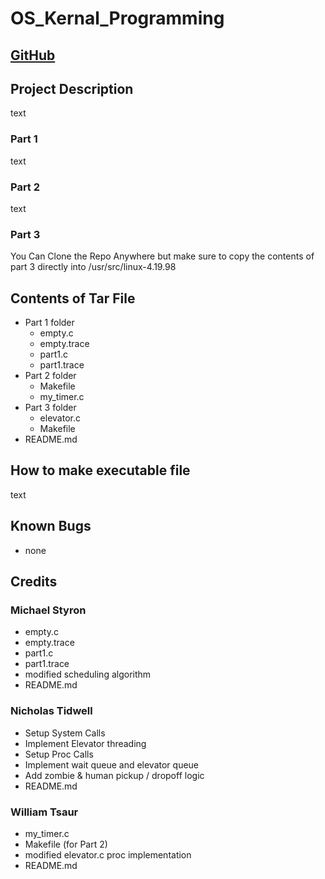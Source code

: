 # OS_Kernal_Programming

## [GitHub](https://github.com/NickTidwell/OS_Kernal_Programming.git)

## Project Description

text

### Part 1

text

### Part 2

text

### Part 3
You Can Clone the Repo Anywhere but make sure to copy the contents of part 3 directly into /usr/src/linux-4.19.98

## Contents of Tar File

* Part 1 folder
  * empty.c
  * empty.trace
  * part1.c
  * part1.trace
* Part 2 folder
  * Makefile
  * my_timer.c
* Part 3 folder
  * elevator.c
  * Makefile
* README.md

## How to make executable file

text

## Known Bugs

* none

## Credits

### Michael Styron

* empty.c
* empty.trace
* part1.c
* part1.trace
* modified scheduling algorithm
* README.md

### Nicholas Tidwell

* Setup System Calls
* Implement Elevator threading
* Setup Proc Calls
* Implement wait queue and elevator queue
* Add zombie & human pickup / dropoff logic
* README.md

### William Tsaur

* my_timer.c
* Makefile (for Part 2)
* modified elevator.c proc implementation
* README.md
